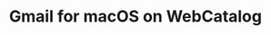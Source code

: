 ---
name: Gmail
category: Productivity
mailtoHandler: 'https://mail.google.com/mail/?extsrc=mailto&url=%s'
title: Gmail for macOS on WebCatalog
key: gmail
fullUrl: 'https://gmail.com'
hostname: gmail.com

---